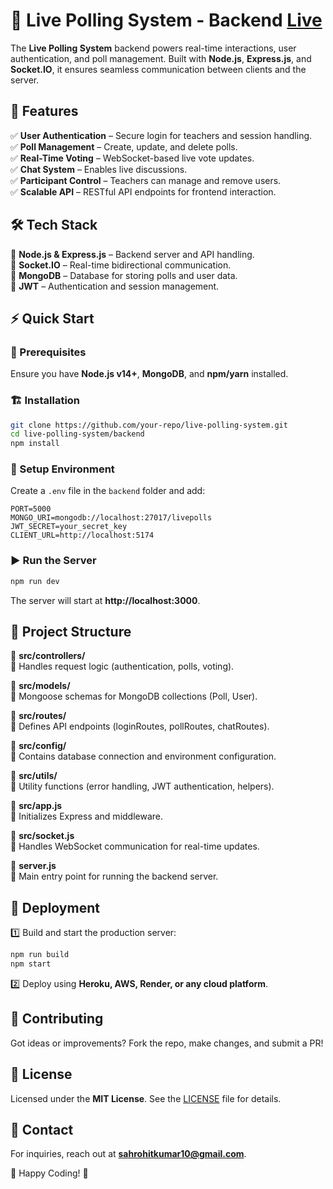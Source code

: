 # 🎯 Live Polling System - Backend   [Live](https://live-polling-system-backend-0w3p.onrender.com)

The **Live Polling System** backend powers real-time interactions, user authentication, and poll management. Built with **Node.js**, **Express.js**, and **Socket.IO**, it ensures seamless communication between clients and the server.

## 🚀 Features

✅ **User Authentication** – Secure login for teachers and session handling.\
✅ **Poll Management** – Create, update, and delete polls.\
✅ **Real-Time Voting** – WebSocket-based live vote updates.\
✅ **Chat System** – Enables live discussions.\
✅ **Participant Control** – Teachers can manage and remove users.\
✅ **Scalable API** – RESTful API endpoints for frontend interaction.

## 🛠️ Tech Stack

🔹 **Node.js & Express.js** – Backend server and API handling.\
🔹 **Socket.IO** – Real-time bidirectional communication.\
🔹 **MongoDB** – Database for storing polls and user data.\
🔹 **JWT** – Authentication and session management.

## ⚡ Quick Start

### 📌 Prerequisites

Ensure you have **Node.js v14+**, **MongoDB**, and **npm/yarn** installed.

### 🏗 Installation

```bash
git clone https://github.com/your-repo/live-polling-system.git  
cd live-polling-system/backend  
npm install  
```

### 🔑 Setup Environment

Create a `.env` file in the `backend` folder and add:

```
PORT=5000  
MONGO_URI=mongodb://localhost:27017/livepolls  
JWT_SECRET=your_secret_key  
CLIENT_URL=http://localhost:5174  
```

### ▶️ Run the Server

```bash
npm run dev  
```

The server will start at **http\://localhost:3000**.

## 📂 **Project Structure**

📁 **src/controllers/**  
   📌 Handles request logic (authentication, polls, voting).  

📁 **src/models/**  
   📌 Mongoose schemas for MongoDB collections (Poll, User).  

📁 **src/routes/**  
   📌 Defines API endpoints (loginRoutes, pollRoutes, chatRoutes).  

📁 **src/config/**  
   📌 Contains database connection and environment configuration.  

📁 **src/utils/**  
   📌 Utility functions (error handling, JWT authentication, helpers).  

📄 **src/app.js**  
   📌 Initializes Express and middleware.  

📄 **src/socket.js**  
   📌 Handles WebSocket communication for real-time updates.  

📄 **server.js**  
   📌 Main entry point for running the backend server.  

## 🚀 Deployment

1️⃣ Build and start the production server:

```bash
npm run build  
npm start  
```

2️⃣ Deploy using **Heroku, AWS, Render, or any cloud platform**.

## 🤝 Contributing

Got ideas or improvements? Fork the repo, make changes, and submit a PR!

## 📜 License

Licensed under the **MIT License**. See the [LICENSE](../LICENSE) file for details.

## 📧 Contact

For inquiries, reach out at **[sahrohitkumar10@gmail.com](mailto\:sahrohitkumar10@gmail.com)**.

🔹 Happy Coding! 🚀

